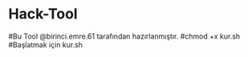 # Hack-Tool
#Bu Tool @birinci.emre.61 tarafından hazırlanmıştır.
#chmod +x kur.sh
#Başlatmak için kur.sh

